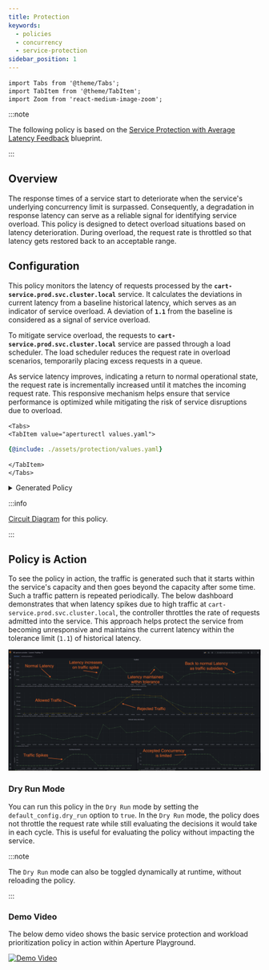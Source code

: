 ```yaml
---
title: Protection
keywords:
  - policies
  - concurrency
  - service-protection
sidebar_position: 1
---
```


```mdx-code-block
import Tabs from '@theme/Tabs';
import TabItem from '@theme/TabItem';
import Zoom from 'react-medium-image-zoom';
```

:::note

The following policy is based on the
[Service Protection with Average Latency Feedback](/reference/blueprints/service-protection/average-latency.md)
blueprint.

:::

## Overview

The response times of a service start to deteriorate when the service's
underlying concurrency limit is surpassed. Consequently, a degradation in
response latency can serve as a reliable signal for identifying service
overload. This policy is designed to detect overload situations based on latency
deterioration. During overload, the request rate is throttled so that latency
gets restored back to an acceptable range.

## Configuration

This policy monitors the latency of requests processed by the
**`cart-service.prod.svc.cluster.local`** service. It calculates the deviations
in current latency from a baseline historical latency, which serves as an
indicator of service overload. A deviation of **`1.1`** from the baseline is
considered as a signal of service overload.

To mitigate service overload, the requests to
**`cart-service.prod.svc.cluster.local`** service are passed through a load
scheduler. The load scheduler reduces the request rate in overload scenarios,
temporarily placing excess requests in a queue.

As service latency improves, indicating a return to normal operational state,
the request rate is incrementally increased until it matches the incoming
request rate. This responsive mechanism helps ensure that service performance is
optimized while mitigating the risk of service disruptions due to overload.

```mdx-code-block
<Tabs>
<TabItem value="aperturectl values.yaml">
```

```yaml
{@include: ./assets/protection/values.yaml}
```

```mdx-code-block
</TabItem>
</Tabs>
```

<details><summary>Generated Policy</summary>
<p>

```yaml
{@include: ./assets/protection/policy.yaml}
```

</p>
</details>

:::info

[Circuit Diagram](./assets/protection/graph.mmd.svg) for this policy.

:::

## Policy is Action

To see the policy in action, the traffic is generated such that it starts within
the service's capacity and then goes beyond the capacity after some time. Such a
traffic pattern is repeated periodically. The below dashboard demonstrates that
when latency spikes due to high traffic at
`cart-service.prod.svc.cluster.local`, the controller throttles the rate of
requests admitted into the service. This approach helps protect the service from
becoming unresponsive and maintains the current latency within the tolerance
limit (`1.1`) of historical latency.

<Zoom>

![Basic Service Protection](./assets/protection/dashboard.png)

</Zoom>

### Dry Run Mode

You can run this policy in the `Dry Run` mode by setting the
`default_config.dry_run` option to `true`. In the `Dry Run` mode, the policy
does not throttle the request rate while still evaluating the decisions it would
take in each cycle. This is useful for evaluating the policy without impacting
the service.

:::note

The `Dry Run` mode can also be toggled dynamically at runtime, without reloading
the policy.

:::

### Demo Video

The below demo video shows the basic service protection and workload
prioritization policy in action within Aperture Playground.

[![Demo Video](https://img.youtube.com/vi/m070bAvrDHM/0.jpg)](https://www.youtube.com/watch?v=m070bAvrDHM)
